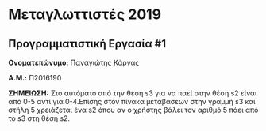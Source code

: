 # Μεταγλωττιστές 2019
## Προγραμματιστική Εργασία #1

**Ονοματεπώνυμο:** Παναγιώτης Κάργας

**Α.Μ.:** Π2016190

**ΣΗΜΕΙΩΣΗ:** Στο αυτόματο από την θέση s3 για να παεί στην θέση s2 είναι από 0-5 αντί για 0-4.Επίσης στον πίνακα μεταβάσεων στην γραμμή s3 και στήλη 5 χρειάζεται ένα s2 όπου αν ο χρήστης βάλει τον αριθμό 5 πάει από το s3 στη θέση s2.
